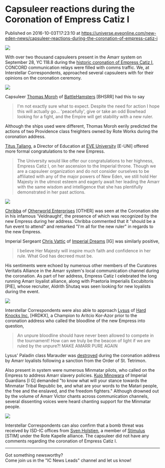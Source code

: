 # Capsuleer reactions during the Coronation of Empress Catiz I
Published on 2016-10-03T17:23:10 at https://universe.eveonline.com/new-eden-news/capsuleer-reactions-during-the-coronation-of-empress-catiz-i

![](http://web.ccpgamescdn.com/newssystem/media/67637/1/IC.png)

With over two thousand capsuleers present in the Amarr system on September 28, YC 118.8 during the [historic coronation of Empress Catiz I](https://community.eveonline.com/news/news-channels/world-news/catiz-i-addresses-capsuleers-and-imperial-guard-after-historic-day-in-dam-torsad/), CONCORD communication relays were filled with comms traffic. We, at Interstellar Correspondents, approached several capsuleers with for their opinions on the coronation ceremony.

[![](http://web.ccpgamescdn.com/newssystem/media/70564/1/Coronation_Catiz_1_550.jpg)](http://web.ccpgamescdn.com/newssystem/media/70564/1/Coronation_Catiz_1.png)

Capsuleer [Thomas Moroh](https://gate.eveonline.com/Profile/Thomas%20Moroh) of [BattleHamsters](https://gate.eveonline.com/Corporation/BattleHamsters) [BHSRR] had this to say

> I'm not exactly sure what to expect. Despite the need for action I hope this will actually go... 'peacefully', give or take an odd Bowhead looking for a fight, and the Empire will get stability with a new ruler.

Although the ships used were different, Thomas Moroh eerily predicted the actions of two Providence class freighters owned by Rote Works during the coronation address.

[Titus Tallang](https://gate.eveonline.com/Profile/Titus%20Tallang), a Director of Education at [EVE University](https://gate.eveonline.com/Corporation/EVE%20University) [E-UNI] offered more formal congratulations to the new Empress.

> The University would like offer our congratulations to her highness, Empress Catiz I, on her ascension to the Imperial throne. Though we are a capsuleer organization and do not consider ourselves to be affiliated with any of the major powers of New Eden, we still hold Her Majesty in the utmost esteem and eagerly await her leading the Amarr with the same wisdom and intelligence that she has plentifully demonstrated in her past actions.

[![](http://web.ccpgamescdn.com/newssystem/media/70564/1/Coronation_Catiz_2_550.jpg)](http://web.ccpgamescdn.com/newssystem/media/70564/1/Coronation_Catiz_2.png)

[Chribba](https://gate.eveonline.com/Profile/Chribba) of [Otherworld Enterprises](https://gate.eveonline.com/Corporation/Otherworld%20Enterprises) [OTHER] was seen at the Coronation site in his infamous 'Veldnaught', the presence of which was recognized by the new Empress during her address. Chribba commented that it "should be a fun event to attend" and remarked "I'm all for the new ruler" in regards to the new Empress.

Imperial Sergeant [Chris Vattic](https://gate.eveonline.com/Profile/Chris%20Vattic) of [Imperial Dreams](https://gate.eveonline.com/Corporation/Imperial%20Dreams) [IG] was similarly positive,

> I believe Her Majesty will inspire much faith and confidence in her rule. What God has decreed must be.

His sentiments were echoed by numerous other members of the Curatores Veritatis Alliance in the Amarr system's local communication channel during the coronation. As part of her address, Empress Catiz I celebrated the long running Amarr loyalist alliance, along with Praetoria Imperialis Excubitoris [PIE], whose recruiter, Aldrith Shutaq was seen looking for new loyalists during the event.

[![](http://web.ccpgamescdn.com/newssystem/media/70564/1/Coronation_Catiz_3_550.jpg)](http://web.ccpgamescdn.com/newssystem/media/70564/1/Coronation_Catiz_3.png)

Interstellar Correspondents were also able to approach [Lysus](https://gate.eveonline.com/Profile/Lysus) of [Hard Knocks Inc.](https://gate.eveonline.com/Corporation/Hard%20Knocks%20Inc._) [HRDKX], a Champion to Aritcio Kor-Azor prior to the coronation address who called the bloodline of the new Empress into question,

> An unpure bloodline should have never been allowed to compete in the tournament! How can we truly be the beacon of light if we are ruled by the unpure?! MAKE AMARR PURE AGAIN

Lysus' Paladin class Marauder was [destroyed](https://zkillboard.com/kill/56318512/) during the coronation address by Amarr loyalists following a sanction from the Order of St. Tetrimon.

Also present in system were numerous Minmatar pilots, who called on the Empress to address Amarr slavery policies. [Kujo Minowara](https://gate.eveonline.com/Profile/Kujo%20Minowara) of Imperial Guardians [I G] demanded "to know what will your stance towards the Minmatar Tribal Republic be, and what are your words to the Matari people, the free and the enslaved, and the freedom fighters." Although drowned out by the volume of Amarr Victor chants across communication channels, several dissenting voices were heard chanting support for the Minmatar people.

[![](http://web.ccpgamescdn.com/newssystem/media/70564/1/Coronation_Catiz_4_550.jpg)](http://web.ccpgamescdn.com/newssystem/media/70564/1/Coronation_Catiz_4.png)

Interstellar Correspondents can also confirm that a bomb threat was received by ISD-IC offices from [Sven Holstien](https://gate.eveonline.com/Profile/Sven%20Holstien), a member of [Stimulus](https://gate.eveonline.com/Corporation/Stimulus) [STIM] under the Rote Kapelle alliance. The capsuleer did not have any comments regarding the coronation of Empress Catiz I. 

* * *

Got something newsworthy?  
Come join us in the "IC News Leads" channel and let us know!
